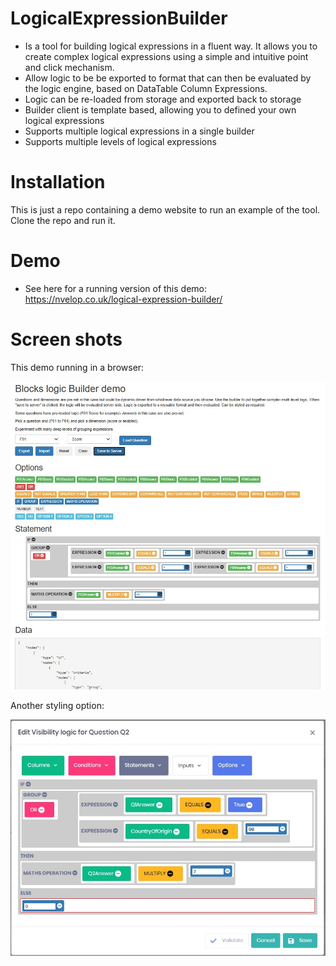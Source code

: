 # LogicalExpressionBuilder
- Is a tool for building logical expressions in a fluent way. It allows you to create complex logical expressions using a simple and intuitive point and click mechanism.
- Allow logic to be be exported to format that can then be evaluated by the logic engine, based on DataTable Column Expressions.
- Logic can be re-loaded from storage and exported back to storage
- Builder client is template based, allowing you to defined your own logical expressions
- Supports multiple logical expressions in a single builder
- Supports multiple levels of logical expressions

# Installation
This is just a repo containing a demo website to run an example of the tool. Clone the repo and run it.

# Demo
- See here for a running version of this demo: https://nvelop.co.uk/logical-expression-builder/

# Screen shots

This demo running in a browser:

![Screenshot](screenshot.jpg)

Another styling option:

![Screenshot](screenshot2.jpg)
